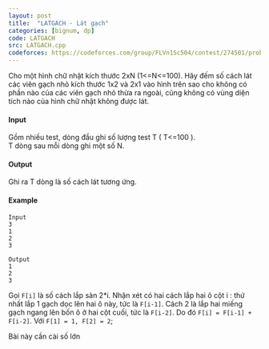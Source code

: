 ```yaml
---
layout: post
title:  "LATGACH - Lát gạch"
categories: [bignum, dp]
code: LATGACH
src: LATGACH.cpp
codeforces: https://codeforces.com/group/FLVn1Sc504/contest/274501/problem/A
---
```




  


Cho một hình chữ nhật kích thước 2xN (1<=N<=100). Hãy đếm số cách lát các viên gạch nhỏ kích thước 1x2 và 2x1 vào hình trên sao cho không có phần nào của các viên gạch nhỏ thừa ra ngoài, cũng không có vùng diện tích nào của hình chữ nhật không được lát.

#### Input

Gồm nhiều test, dòng đầu ghi số lượng test T ( T<=100 ).  
T dòng sau mỗi dòng ghi một số N.

#### Output

Ghi ra T dòng là số cách lát tương ứng.

#### Example

```
Input
3
1
2
3

Output
1
2
3

```

<!--more-->



Gọi `F[i]` là số cách lắp sàn 2*i. Nhận xét có hai cách lắp hai ô cột i : thứ nhất lắp 1 gạch dọc lên hai ô này, tức là `F[i-1]`. Cách 2 là lắp hai miếng gạch ngang lên bốn ô ở hai cột cuối, tức là `F[i-2]`.
Do đó `F[i] = F[i-1] + F[i-2]`. Với `F[1] = 1, F[2] = 2`;

Bài này cần cài số lớn

